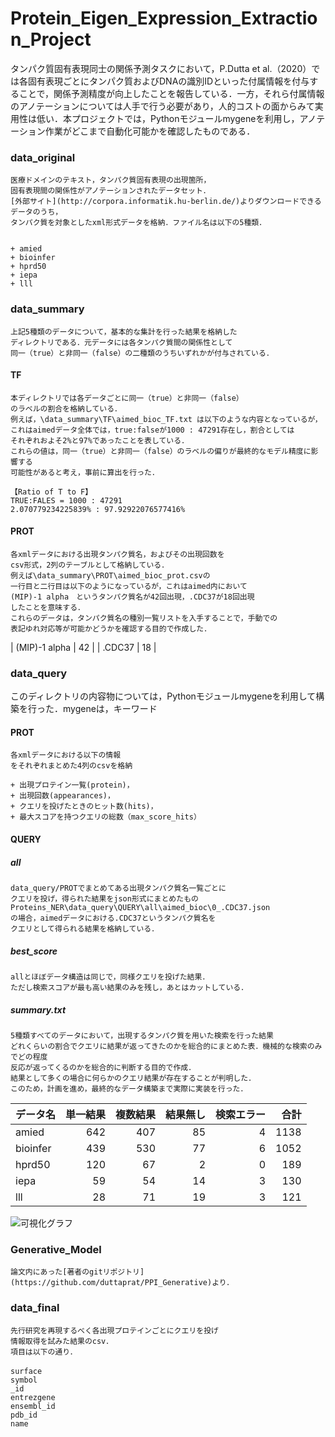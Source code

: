 # Protein_Eigen_Expression_Extraction_Project
タンパク質固有表現同士の関係予測タスクにおいて，P.Dutta et al.（2020）では各固有表現ごとにタンパク質およびDNAの識別IDといった付属情報を付与することで，関係予測精度が向上したことを報告している．一方，それら付属情報のアノテーションについては人手で行う必要があり，人的コストの面からみて実用性は低い．本プロジェクトでは，Pythonモジュールmygeneを利用し，アノテーション作業がどこまで自動化可能かを確認したものである．

### data_original
	医療ドメインのテキスト，タンパク質固有表現の出現箇所，
	固有表現間の関係性がアノテーションされたデータセット．
	[外部サイト](http://corpora.informatik.hu-berlin.de/)よりダウンロードできるデータのうち，
	タンパク質を対象としたxml形式データを格納．ファイル名は以下の5種類．
	
	
	+ amied
	+ bioinfer
	+ hprd50
	+ iepa
	+ lll 


### data_summary
	上記5種類のデータについて，基本的な集計を行った結果を格納した
	ディレクトリである．元データには各タンパク質間の関係性として
	同一（true）と非同一（false）の二種類のうちいずれかが付与されている．
	
#### TF
	本ディレクトリでは各データごとに同一（true）と非同一（false）
	のラベルの割合を格納している．
	例えば，\data_summary\TF\aimed_bioc_TF.txt は以下のような内容となっているが，
	これはaimedデータ全体では，true:falseが1000 : 47291存在し，割合としては
	それぞれおよそ2%と97%であったことを表している．
	これらの値は，同一（true）と非同一（false）のラベルの偏りが最終的なモデル精度に影響する
	可能性があると考え，事前に算出を行った．
	
```
【Ratio of T to F】
TRUE:FALES = 1000 : 47291
2.070779234225839% : 97.92922076577416%
```



#### PROT
	各xmlデータにおける出現タンパク質名，およびその出現回数を
	csv形式，2列のテーブルとして格納している．
	例えば\data_summary\PROT\aimed_bioc_prot.csvの
	一行目と二行目は以下のようになっているが，これはaimed内において
	(MIP)-1 alpha　というタンパク質名が42回出現，.CDC37が18回出現
	したことを意味する．
	これらのデータは，タンパク質名の種別一覧リストを入手することで，手動での
	表記ゆれ対応等が可能かどうかを確認する目的で作成した．

| (MIP)-1 alpha      | 42      | 
| .CDC37      | 18       |


### data_query
このディレクトリの内容物については，Pythonモジュールmygeneを利用して構築を行った．mygeneは，キーワード
#### PROT
	各xmlデータにおける以下の情報
	をそれぞれまとめた4列のcsvを格納
	
	+ 出現プロテイン一覧(protein)，
	+ 出現回数(appearances)，
	+ クエリを投げたときのヒット数(hits)，
	+ 最大スコアを持つクエリの総数（max_score_hits）

#### QUERY
##### all
	data_query/PROTでまとめてある出現タンパク質名一覧ごとに
	クエリを投げ，得られた結果をjson形式にまとめたもの
	Proteins_NER\data_query\QUERY\all\aimed_bioc\0_.CDC37.json
	の場合，aimedデータにおける.CDC37というタンパク質名を
	クエリとして得られる結果を格納している．

##### best_score

	allとほぼデータ構造は同じで，同様クエリを投げた結果．
	ただし検索スコアが最も高い結果のみを残し，あとはカットしている．

##### summary.txt

	5種類すべてのデータにおいて，出現するタンパク質を用いた検索を行った結果
	どれくらいの割合でクエリに結果が返ってきたのかを総合的にまとめた表．機械的な検索のみでどの程度
	反応が返ってくるのかを総合的に判断する目的で作成．
	結果として多くの場合に何らかのクエリ結果が存在することが判明した．
	このため，計画を進め，最終的なデータ構築まで実際に実装を行った．

| データ名 | 単一結果 | 複数結果 | 結果無し | 検索エラー | 合計 | 
| -------- | -------: | -------: | -------: | ---------: | ---: | 
| amied    | 642      | 407      | 85       | 4          | 1138 | 
| bioinfer | 439      | 530      | 77       | 6          | 1052 | 
| hprd50   | 120      | 67       | 2        | 0          | 189  | 
| iepa     | 59       | 54       | 14       | 3          | 130  | 
| lll      | 28       | 71       | 19       | 3          | 121  | 

![可視化グラフ](https://github.com/TRMT-Yuka/Proteins_NER/blob/main/README_img/bar_graph_1.png)


### Generative_Model
	論文内にあった[著者のgitリポジトリ](https://github.com/duttaprat/PPI_Generative)より．

### data_final
	先行研究を再現するべく各出現プロテインごとにクエリを投げ
	情報取得を試みた結果のcsv．
	項目は以下の通り．
	
	surface　
	symbol
	_id
	entrezgene
	ensembl_id
	pdb_id
	name
	



